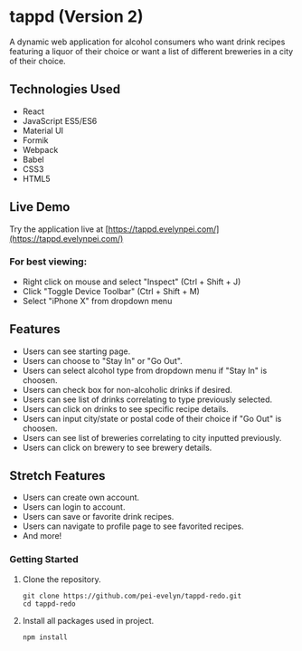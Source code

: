 # tappd (Version 2)

A dynamic web application for alcohol consumers who want drink recipes featuring a liquor of their choice or want a list of different breweries in a city of their choice.

## Technologies Used

- React
- JavaScript ES5/ES6
- Material UI
- Formik
- Webpack
- Babel
- CSS3
- HTML5

## Live Demo

Try the application live at [https://tappd.evelynpei.com/](https://tappd.evelynpei.com/)

### For best viewing:
- Right click on mouse and select "Inspect" (Ctrl + Shift + J)
- Click "Toggle Device Toolbar" (Ctrl + Shift + M)
- Select "iPhone X" from dropdown menu

## Features

- Users can see starting page.
- Users can choose to "Stay In" or "Go Out".
- Users can select alcohol type from dropdown menu if "Stay In" is choosen.
- Users can check box for non-alcoholic drinks if desired.
- Users can see list of drinks correlating to type previously selected.
- Users can click on drinks to see specific recipe details.
- Users can input city/state or postal code of their choice if "Go Out" is choosen.
- Users can see list of breweries correlating to city inputted previously.
- Users can click on brewery to see brewery details.

## Stretch Features
- Users can create own account.
- Users can login to account.
- Users can save or favorite drink recipes.
- Users can navigate to profile page to see favorited recipes.
- And more!

### Getting Started

1. Clone the repository.

    ```shell
    git clone https://github.com/pei-evelyn/tappd-redo.git
    cd tappd-redo
    ```
 2. Install all packages used in project.

    ```shell
    npm install
    ```
